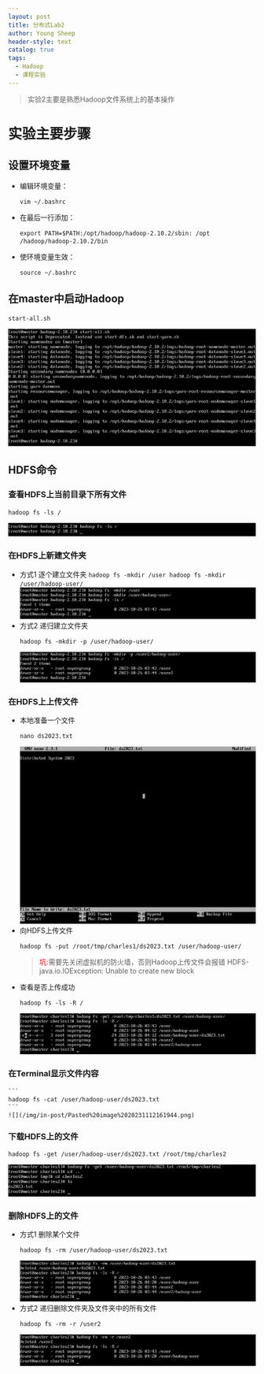 ```yaml
---
layout: post
title: 分布式Lab2
author: Young Sheep
header-style: text
catalog: true
tags:
  - Hadoop
  - 课程实验
---
```

>实验2主要是熟悉Hadoop文件系统上的基本操作
# 实验主要步骤
## 设置环境变量
- 编辑环境变量：
	```
	vim ~/.bashrc
	```
- 在最后一行添加：
	```
	export PATH=$PATH:/opt/hadoop/hadoop-2.10.2/sbin: /opt /hadoop/hadoop-2.10.2/bin
	```
- 使环境变量生效：
	```
	source ~/.bashrc
	```
## 在master中启动Hadoop
```
start-all.sh
```
![](/img/in-post/Pasted%20image%2020231112161218.png)
## HDFS命令
### 查看HDFS上当前目录下所有文件
```
hadoop fs -ls /
```
![](/img/in-post/Pasted%20image%2020231112161339.png)
### 在HDFS上新建文件夹
- 方式1 逐个建立文件夹
		```
		hadoop fs -mkdir /user
		hadoop fs -mkdir /user/hadoop-user/
		```
		![](/img/in-post/Pasted%20image%2020231112161608.png)
- 方式2 递归建立文件夹
	```
	hadoop fs -mkdir -p /user/hadoop-user/
	```
	![](/img/in-post/Pasted%20image%2020231112161627.png)
### 在HDFS上上传文件
- 本地准备一个文件
	```
	nano ds2023.txt
	```
	![](/img/in-post/Pasted%20image%2020231112161758.png)
- 向HDFS上传文件
	```
	hadoop fs -put /root/tmp/charles1/ds2023.txt /user/hadoop-user/
	```
	><font color="red">坑:</font>需要先关闭虚拟机的防火墙，否则Hadoop上传文件会报错 HDFS-java.io.IOException: Unable to create new block
- 查看是否上传成功
	```
	hadoop fs -ls -R /
	```
	![](/img/in-post/Pasted%20image%2020231112161954.png)
### 在Terminal显示文件内容
	```
	hadoop fs -cat /user/hadoop-user/ds2023.txt
	```
	![](/img/in-post/Pasted%20image%2020231112161944.png)
### 下载HDFS上的文件
```
hadoop fs -get /user/hadoop-user/ds2023.txt /root/tmp/charles2
```
![](/img/in-post/Pasted%20image%2020231112162054.png)
### 删除HDFS上的文件
- 方式1 删除某个文件
	```
	hadoop fs -rm /user/hadoop-user/ds2023.txt
	```
	![](/img/in-post/Pasted%20image%2020231112162412.png)
- 方式2 递归删除文件夹及文件夹中的所有文件
	```
	hadoop fs -rm -r /user2
	```
	![](/img/in-post/Pasted%20image%2020231112162501.png)